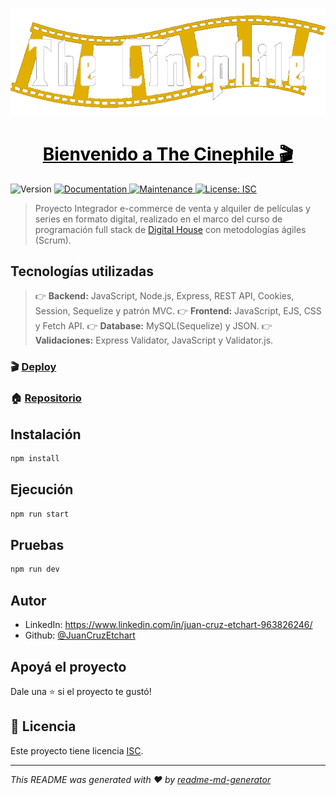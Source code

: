 <p align="center">
<img alt="Logo" src="/public/images/Logo socialmedia.png" />
</p>
<h1 align="center"><a href="https://thecinephile.onrender.com "style="color:black">Bienvenido a The Cinephile 🎬</a></h1>
<p>
  <img alt="Version" src="https://img.shields.io/badge/version-1.0.0-blue.svg?cacheSeconds=2592000" />
  <a href="https://github.com/JuanCruzEtchart/The_Cinephile_e-commerce#readme" target="_blank">
    <img alt="Documentation" src="https://img.shields.io/badge/documentation-yes-brightgreen.svg" />
  </a>
  <a href="https://github.com/JuanCruzEtchart/The_Cinephile_e-commerce/graphs/commit-activity" target="_blank">
    <img alt="Maintenance" src="https://img.shields.io/badge/Maintained%3F-yes-green.svg" />
  </a>
  <a href="https://github.com/JuanCruzEtchart/The_Cinephile_e-commerce/blob/master/LICENSE" target="_blank">
    <img alt="License: ISC" src="https://img.shields.io/github/license/JuanCruzEtchart/the_cinephile" />
  </a>
</p>

> Proyecto Integrador e-commerce de venta y alquiler de películas y series en formato digital, realizado en el marco del curso de programación full stack de [Digital House](https://www.digitalhouse.com/ar/productos/programacion/programacion-web-full-stack) con metodologías ágiles (Scrum).

## Tecnologías utilizadas

> :point_right: **Backend:** JavaScript, Node.js, Express, REST API, Cookies, Session, Sequelize y patrón MVC.
> :point_right: **Frontend:** JavaScript, EJS, CSS y Fetch API.
> :point_right: **Database:** MySQL(Sequelize) y JSON.
> :point_right: **Validaciones:** Express Validator, JavaScript y Validator.js.

### 🎬 [Deploy](https://thecinephile.onrender.com/)

### 🏠 [Repositorio](https://github.com/JuanCruzEtchart/The_Cinephile_e-commerce#readme)

## Instalación

```sh
npm install
```

## Ejecución

```sh
npm run start
```

## Pruebas

```sh
npm run dev
```

## Autor

- LinkedIn: https://www.linkedin.com/in/juan-cruz-etchart-963826246/
- Github: [@JuanCruzEtchart](https://github.com/JuanCruzEtchart)

## Apoyá el proyecto

Dale una ⭐️ si el proyecto te gustó!

## 📝 Licencia

Este proyecto tiene licencia [ISC](https://github.com/JuanCruzEtchart/The_Cinephile_e-commerce/blob/master/LICENSE).

---

_This README was generated with ❤️ by [readme-md-generator](https://github.com/kefranabg/readme-md-generator)_
